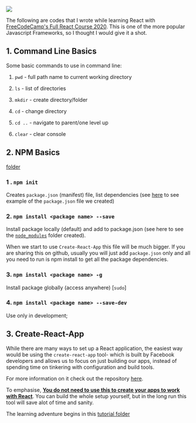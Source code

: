 <img src = "https://quintagroup.com/cms/js/js-image/react.js-logo.png/@@images/image.png"/>

<!--
# React
-->

The following are codes that I wrote while learning React with [FreeCodeCamp's Full React Course 2020](https://www.youtube.com/watch?v=4UZrsTqkcW4). This is one of the more popular Javascript Frameworks, so I thought I would give it a shot.

## 1. Command Line Basics

Some basic commands to use in command line:

1. `pwd` - full path name to current working directory

2. `ls` - list of directories

3. `mkdir` - create directory/folder

4. `cd` - change directory

5. `cd ..` - navigate to parent/one level up

6. `clear` - clear console

## 2. NPM Basics

[folder](https://github.com/benyamindsmith/LearningJS/tree/main/React/NPM_Basics)

### 1 . `npm init`

Creates `package.json` (manifest) file, list dependencies (see [here](https://github.com/benyamindsmith/LearningJS/blob/main/React/NPM_Basics/package.json) to see example of the `package.json` file we created)

### 2. `npm install <package name> --save`

Install package locally (default) and add to package.json (see here to see the [`node_modules`](https://github.com/benyamindsmith/LearningJS/tree/main/React/NPM_Basics/node_modules/bootstrap) folder created).

When we start to use `Create-React-App` this file will be much bigger. If you are sharing this on github, usually you will just add `package.json` only and all you need to run is npm install to get all the package dependencies.

### 3. `npm install <package name> -g`

Install package globally (access anywhere) [`sudo`]

### 4. `npm install <package name> --save-dev`

Use only in development;

## 3. Create-React-App

While there are many ways to set up a React application, the easiest way would be using the `create-react-app` tool- which is built by Facebook developers and allows us to focus on just building our apps, instead of spending time on tinkering with configuration and build tools.

For more information on it check out the repository [here](https://github.com/facebook/create-react-app).

To emphasise, <u><b>You do not need to use this to create your apps to work with React</b></u>. You can build the whole setup yourself, but in the long run this tool will save alot of time and sanity.

The learning adventure begins in this [tutorial folder]()
